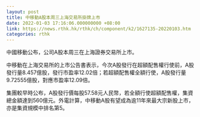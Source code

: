 ```yaml
---
layout: post
title: 中移動A股本周三上海交易所掛牌上市
date: 2022-01-03 17:16:06.000000000 +08:00
link: https://news.rthk.hk/rthk/ch/component/k2/1627135-20220103.htm
categories: rthk
---
```


中國移動公布，公司A股本周三在上海證券交易所上市。

中移動在上海交易所的上市公告書表示，今次A股發行在超額配售權行使前，A股發行量8.457億股，發行市盈率12.02倍；若超額配售權全額行使，A股發行量9.72555億股，對應市盈率12.09倍。

集團較早時公布，A股發行價每股57.58元人民幣，若全額行使超額配售權，集資總金額達到560億元。外電計算，中移動A股有望成為逾11年來最大宗新股上市，亦是集資規模中排名第5。
